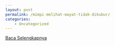 ```yaml
---
layout: post
permalink: /mimpi-melihat-mayat-tidak-dikubur/
categories:
    - Uncategorized
---
```


[Baca Selengkapnya](/05)